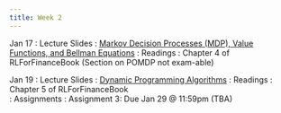 ```yaml
---
title: Week 2
---
```


Jan 17
: Lecture Slides
  : [Markov Decision Processes (MDP), Value Functions, and Bellman Equations](https://github.com/coverdrive/technical-documents/blob/master/finance/cme241/Tour-MDP.pdf)
: Readings
  : Chapter 4 of RLForFinanceBook (Section on POMDP not exam-able)	

Jan 19
: Lecture Slides
  : [Dynamic Programming Algorithms](https://github.com/coverdrive/technical-documents/blob/master/finance/cme241/Tour-DP.pdf)
: Readings
  : Chapter 5 of RLForFinanceBook	
: Assignments
  : Assignment 3: Due Jan 29 @ 11:59pm (TBA)
